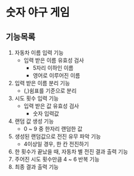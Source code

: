 # 숫자 야구 게임
## 기능목록

1. 자동차 이름 입력 기능
   - 입력 받은 이름 유효성 검사
      - 5자리 이하인 이름
      - 영어로 이루어진 이름
2. 입력 받은 이름 분리 기능
   - (,)쉼표를 기준으로 분리
3. 시도 횟수 입력 기능
   - 입력 받은 값 유효성 검사
      - 숫자 입력값
4. 랜덤 값 생성 기능
   - 0 ~ 9 중 한자리 랜덤한 값
5. 생성된 랜덤값으로 전진 유무 파악 기능
   - 4이상일 경우, 한 칸 전진하기
6. 한 횟수가 끝났을 때, 자동차 별 전진 결과 출력 기능
7. 주어진 시도 횟수만큼 4 ~ 6 반복 기능
8. 최종 결과 출력 기능
